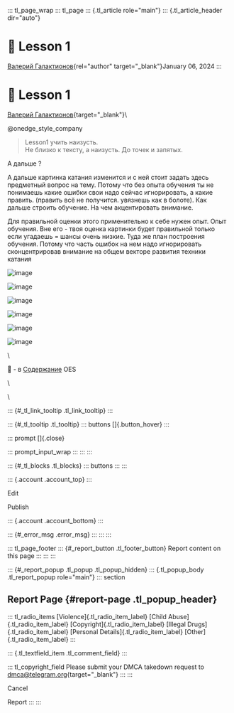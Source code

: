 ::: tl_page_wrap
::: tl_page
::: {.tl_article role="main"}
::: {.tl_article_header dir="auto"}
# 🔶 Lesson 1

[Валерий Галактионов](https://t.me/Headless_galaktika){rel="author"
target="_blank"}January 06, 2024
:::

# 🔶 Lesson 1 

[Валерий Галактионов](https://t.me/Headless_galaktika){target="_blank"}\

\@onedge_style_company

> Lesson1 учить наизусть.\
> Не близко к тексту, а наизусть. До точек и запятых.

А дальше ?

А дальше картинка катания изменится и с ней стоит задать здесь
предметный вопрос на тему. Потому что без опыта обучения ты не понимаешь
какие ошибки свои надо сейчас игнорировать, а какие править. (править
всё не получится. увязнешь как в болоте). Как дальше строить обучение.
На чем акцентировать внимание. 

Для правильной оценки этого применительно к себе нужен опыт. Опыт
обучения. Вне его - твоя оценка картинки будет правильной только если
угадаешь = шансы очень низкие. Туда же план построения обучения. Потому
что часть ошибок на нем надо игнорировать сконцентрировав внимание на
общем векторе развития техники катания

![image](/file/4afb91543db7260a3fd72.png)

![image](/file/1dad23751ccfb8dc2803f.png)

![image](/file/281348aaa791e48b2ba3f.png)

![image](/file/9ed72710795dce5387e21.png)

![image](/file/d16fd3d45e81aeedc107a.png)

![image](/file/a212cf5614763cde6ec22.png)

<figure>

</figure>

\

🔄 - в [Содержание](/OES---baza-znanij-09-14) OES

\

\

::: {#_tl_link_tooltip .tl_link_tooltip}
:::

::: {#_tl_tooltip .tl_tooltip}
::: buttons
[]{.button_hover}
:::

::: prompt
[]{.close}

::: prompt_input_wrap
:::
:::
:::

::: {#_tl_blocks .tl_blocks}
::: buttons
:::
:::

::: {.account .account_top}
:::

Edit

Publish

::: {.account .account_bottom}
:::

::: {#_error_msg .error_msg}
:::
:::
:::

::: tl_page_footer
::: {#_report_button .tl_footer_button}
Report content on this page
:::
:::
:::

::: {#_report_popup .tl_popup .tl_popup_hidden}
::: {.tl_popup_body .tl_report_popup role="main"}
::: section
## Report Page {#report-page .tl_popup_header}

::: tl_radio_items
[Violence]{.tl_radio_item_label} [Child Abuse]{.tl_radio_item_label}
[Copyright]{.tl_radio_item_label} [Illegal Drugs]{.tl_radio_item_label}
[Personal Details]{.tl_radio_item_label} [Other]{.tl_radio_item_label}
:::

::: {.tl_textfield_item .tl_comment_field}
:::

::: tl_copyright_field
Please submit your DMCA takedown request to
[dmca@telegram.org](mailto:dmca@telegram.org?subject=Report%20to%20Telegraph%20page%20%22%F0%9F%94%B6%20Lesson%201%22&body=Reported%20page%3A%20https%3A%2F%2Ftelegra.ph%2FLesson-1-01-06%0A%0A%0A){target="_blank"}
:::
:::

Cancel

Report
:::
:::
